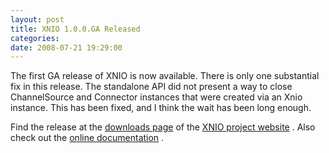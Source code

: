 ```yaml
---
layout: post
title: XNIO 1.0.0.GA Released
categories: 
date: 2008-07-21 19:29:00
---
```

 The first GA release of XNIO is now available. There is only one substantial fix in this release. The standalone API did not present a way to close ChannelSource and Connector instances that were created via an Xnio instance. This has been fixed, and I think the wait has been long enough.

Find the release at the [downloads page]("http://www.jboss.org/xnio/downloads/" "") of the [XNIO project website]("http://www.jboss.org/xnio/" "") . Also check out the [online documentation]("http://docs.jboss.org/xnio/1.0/api/index.html" "") .